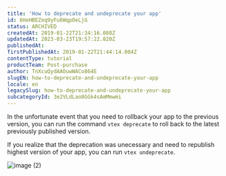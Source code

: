 ```yaml
---
title: 'How to deprecate and undeprecate your app'
id: 6HeHBEZeq9yFu6WqpOeLjG
status: ARCHIVED
createdAt: 2019-01-22T21:34:16.088Z
updatedAt: 2023-03-23T19:57:22.820Z
publishedAt: 
firstPublishedAt: 2019-01-22T21:44:14.004Z
contentType: tutorial
productTeam: Post-purchase
author: TnXcuQydAAOuwWACo864E
slugEN: how-to-deprecate-and-undeprecate-your-app
locale: en
legacySlug: how-to-deprecate-and-undeprecate-your-app
subcategoryId: 3e2VLdLao8GGk4sAmMmwmi
---
```


In the unfortunate event that you need to rollback your app to the previous version, you can run the command `vtex deprecate` to roll back to the latest previously published version.

If you realize that the deprecation was unecessary and need to republish highest version of your app, you can run `vtex undeprecate`.

![image (2)](https://images.ctfassets.net/alneenqid6w5/42XNwwb22OQKBkOTO5C2Bl/3bfbb5a89027e41dda9a7532a7591e7f/image__2_.png)
